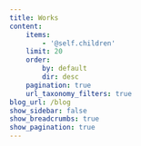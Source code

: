 ```yaml
---
title: Works
content:
    items:
        - '@self.children'
    limit: 20
    order:
        by: default
        dir: desc
    pagination: true
    url_taxonomy_filters: true
blog_url: /blog
show_sidebar: false
show_breadcrumbs: true
show_pagination: true
---
```


